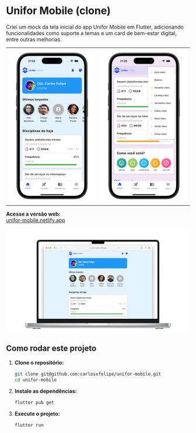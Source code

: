 # Unifor Mobile (clone)

Criei um mock da tela inicial do app Unifor Mobile em Flutter, adicionando funcionalidades como suporte a temas e um card de bem-estar digital, entre outras melhorias.

<p align="center">
  <table>
    <tr>
      <td><img src="./screenshots/460shots_so.png" alt="Tela 1" width="300"/></td>
      <td><img src="./screenshots/872shots_so.png" alt="Tela 2" width="300"/></td>
    </tr>
  </table>
</p>

**Acesse a versão web:**  
[unifor-mobile.netlify.app](https://unifor-mobile.netlify.app/)

<p align="center">
  <img src="./screenshots/583shots_so.png" alt="Preview do Projeto" />
</p>

## Como rodar este projeto

1. **Clone o repositório:**

   ```bash
   git clone git@github.com:carlosxfelipe/unifor-mobile.git
   cd unifor-mobile
   ```

2. **Instale as dependências:**

   ```bash
   flutter pub get
   ```

3. **Execute o projeto:**

   ```bash
   flutter run
   ```
